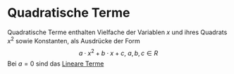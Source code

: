# Quadratische Terme
Quadratische Terme enthalten Vielfache der Variablen $x$ und ihres Quadrats $x^2$ sowie Konstanten, als Ausdrücke der Form $$a \cdot x^2 + b\cdot x+c,\ a,b,c \in R$$
Bei $a=0$ sind das [Lineare Terme](Lineare%20Gleichungen.md)